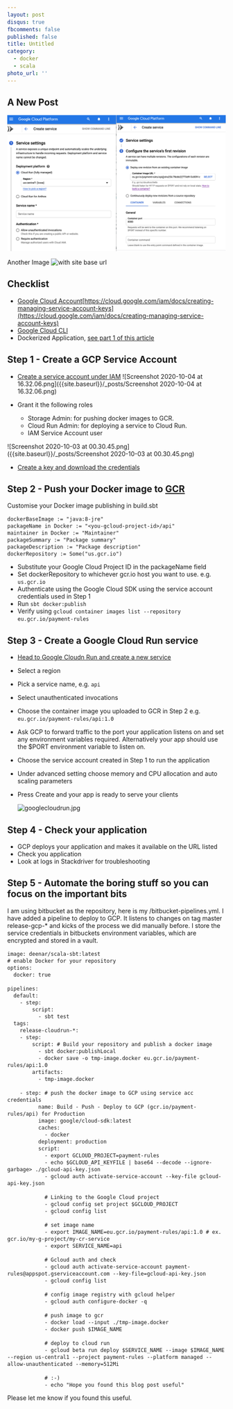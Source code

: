 ```yaml
---
layout: post
disqus: true
fbcomments: false
published: false
title: Untitled
category:
  - docker
  - scala
photo_url: ''
---
```

## A New Post
![Google Cloud Run](/_posts/googlecloudrun.jpg)

Another Image
![with site base url]({{site.baseurl}}/_posts/googlecloudrun.jpg)

## Checklist
- [Google Cloud Account](https://cloud.google.com/free)[https://cloud.google.com/iam/docs/creating-managing-service-account-keys](https://cloud.google.com/iam/docs/creating-managing-service-account-keys)
- [Google Cloud CLI](https://cloud.google.com/sdk/docs/install)
- Dockerized Application, [see part 1 of this article](https://deenar.github.io./dockerising-scala-app-with-sbt/)

## Step 1 - Create a GCP Service Account
- [Create a service account under IAM](https://cloud.google.com/iam/docs/creating-managing-service-accounts)
![Screenshot 2020-10-04 at 16.32.06.png]({{site.baseurl}}/_posts/Screenshot 2020-10-04 at 16.32.06.png)

- Grant it the following roles
	- Storage Admin: for pushing docker images to GCR.
	- Cloud Run Admin: for deploying a service to Cloud Run.
	- IAM Service Account user
    
 ![Screenshot 2020-10-03 at 00.30.45.png]({{site.baseurl}}/_posts/Screenshot 2020-10-03 at 00.30.45.png)

- [Create a key and download the credentials](https://cloud.google.com/iam/docs/creating-managing-service-account-keys)

## Step 2 - Push your Docker image to [GCR](https://cloud.google.com/container-registry)
Customise your Docker image publishing in build.sbt


	dockerBaseImage := "java:8-jre"
	packageName in Docker := "<you-gcloud-project-id>/api"
	maintainer in Docker := "Maintainer"
	packageSummary := "Package summary"
	packageDescription := "Package description"
	dockerRepository := Some("us.gcr.io")
    
- Substitute your Google Cloud Project ID in the packageName field
- Set dockerRepository to whichever gcr.io host you want to use. e.g. `us.gcr.io`
- Authenticate using the Google Cloud SDK using the service account credentials used in Step 1
- Run `sbt docker:publish`
- Verify using `gcloud container images list --repository eu.gcr.io/payment-rules`

## Step 3 - Create a Google Cloud Run service

- [Head to Google Cloudn Run and create a new service](https://console.cloud.google.com/run)
- Select a region
- Pick a service name, e.g. `api`
- Select unauthenticated invocations
- Choose the container image you uploaded to GCR in Step 2 e.g. `eu.gcr.io/payment-rules/api:1.0`
- Ask GCP to forward traffic to the port your application listens on and set any environment variables required. Alternatively your app should use the $PORT environment variable to listen on.
- Choose the service account created in Step 1 to run the application
- Under advanced setting choose memory and CPU allocation and auto scaling parameters
- Press Create and your app is ready to serve your clients


   ![googlecloudrun.jpg]({{site.baseurl}}/_posts/googlecloudrun.jpg)
 
## Step 4 - Check your application    
- GCP deploys your application and makes it available on the URL listed
- Check you application 
- Look at logs in Stackdriver for troubleshooting

    
## Step 5 - Automate the boring stuff so you can focus on the important bits    
I am using bitbucket as the repository, here is my /bitbucket-pipelines.yml. I have added a pipeline to deploy to GCP. It listens to changes on tag master release-gcp-* and kicks of the process we did manually before. I store the service credentials in bitbuckets environment variables, which are encrypted and stored in a vault.
    
```
image: deenar/scala-sbt:latest
# enable Docker for your repository
options:
  docker: true

pipelines:
  default:
    - step:
        script: 
          - sbt test
  tags:
    release-cloudrun-*:
    - step:
        script: # Build your repository and publish a docker image
          - sbt docker:publishLocal
          - docker save -o tmp-image.docker eu.gcr.io/payment-rules/api:1.0
        artifacts:
          - tmp-image.docker

    - step: # push the docker image to GCP using service acc credentials
          name: Build - Push - Deploy to GCP (gcr.io/payment-rules/api) for Production
          image: google/cloud-sdk:latest
          caches:
            - docker
          deployment: production
          script:
            - export GCLOUD_PROJECT=payment-rules
            - echo $GCLOUD_API_KEYFILE | base64 --decode --ignore-garbage> ./gcloud-api-key.json
            - gcloud auth activate-service-account --key-file gcloud-api-key.json

            # Linking to the Google Cloud project
            - gcloud config set project $GCLOUD_PROJECT          
            - gcloud config list

            # set image name
            - export IMAGE_NAME=eu.gcr.io/payment-rules/api:1.0 # ex. gcr.io/my-g-project/my-cr-service
            - export SERVICE_NAME=api

            # Gcloud auth and check
            - gcloud auth activate-service-account payment-rules@appspot.gserviceaccount.com --key-file=gcloud-api-key.json
            - gcloud config list

            # config image registry with gcloud helper
            - gcloud auth configure-docker -q

            # push image to gcr
            - docker load --input ./tmp-image.docker
            - docker push $IMAGE_NAME

            # deploy to cloud run
            - gcloud beta run deploy $SERVICE_NAME --image $IMAGE_NAME --region us-central1 --project payment-rules --platform managed --allow-unauthenticated --memory=512Mi

            # :-)
            - echo "Hope you found this blog post useful"
```

Please let me know if you found this useful.
